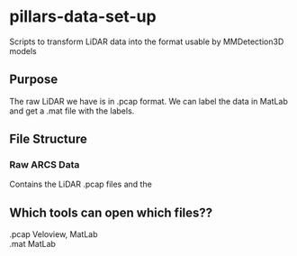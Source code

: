 # pillars-data-set-up #
Scripts to transform LiDAR data into the format usable by MMDetection3D models

## Purpose ##
The raw LiDAR we have is in .pcap format.
We can label the data in MatLab and get a .mat file with the labels.

## File Structure ##
### Raw ARCS Data ###
Contains the LiDAR .pcap files and the


## Which tools can open which files?? ##
.pcap   Veloview, MatLab <br>
.mat    MatLab

